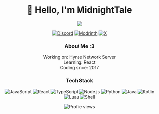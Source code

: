 <h1 align="center">👋 Hello, I'm MidnightTale</h1>

<p align="center">
  <img src="https://readme-typing-svg.herokuapp.com/?lines=Full-stack+Developer;UI/UX+Enthusiast;Open+Source+Contributor&center=true&width=380&height=45">
</p>

<p align="center">
  <a href="https://discord.com/users/221569955236282368"><img alt="Discord" src="https://img.shields.io/badge/Discord-7289DA?style=for-the-badge&logo=discord&logoColor=white"></a>
  <a href="https://modrinth.com/user/MidnightTale"><img alt="Modrinth" src="https://img.shields.io/badge/Modrinth-00AF5C?style=for-the-badge&logo=modrinth&logoColor=white"></a>
  <a href="https://x.com/midnighttale_"><img alt="X" src="https://img.shields.io/badge/X-000000?style=for-the-badge&logo=x&logoColor=white"></a>
</p>

<h3 align="center"> About Me :3</h3>

<p align="center">
Working on: Hynse Network Server<br>
Learning: React<br>
Coding since: 2017
</p>

<h3 align="center">Tech Stack</h3>

<p align="center">
  <img src="https://img.shields.io/badge/-JavaScript-F7DF1E?style=flat-square&logo=javascript&logoColor=black" alt="JavaScript">
  <img src="https://img.shields.io/badge/-React-61DAFB?style=flat-square&logo=react&logoColor=black" alt="React">
  <img src="https://img.shields.io/badge/-TypeScript-3178C6?style=flat-square&logo=typescript&logoColor=white" alt="TypeScript">
  <img src="https://img.shields.io/badge/-Node.js-339933?style=flat-square&logo=node.js&logoColor=white" alt="Node.js">
  <img src="https://img.shields.io/badge/-Python-3776AB?style=flat-square&logo=python&logoColor=white" alt="Python">
  <img src="https://img.shields.io/badge/-Java-007396?style=flat-square&logo=java&logoColor=white" alt="Java">
  <img src="https://img.shields.io/badge/-Kotlin-0095D5?style=flat-square&logo=kotlin&logoColor=white" alt="Kotlin">
  <img src="https://img.shields.io/badge/-Luau-2C2D72?style=flat-square&logo=lua&logoColor=white" alt="Luau">
  <img src="https://img.shields.io/badge/-Shell-4EAA25?style=flat-square&logo=gnu-bash&logoColor=white" alt="Shell">
</p>

<p align="center">
  <img src="https://komarev.com/ghpvc/?username=MidnightTale&color=blueviolet" alt="Profile views">
</p>

